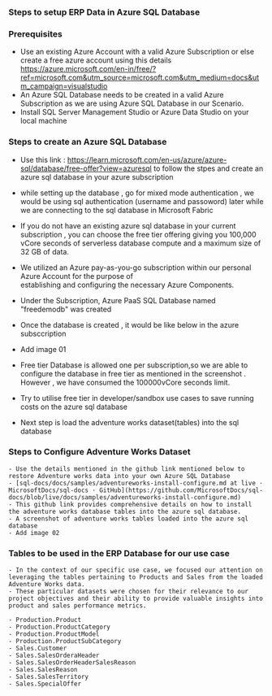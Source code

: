### **Steps to setup ERP Data in Azure SQL Database**

### **Prerequisites**

 - Use an existing Azure Account with a valid Azure Subscription or else create a free azure account using this details https://azure.microsoft.com/en-in/free/?ref=microsoft.com&utm_source=microsoft.com&utm_medium=docs&utm_campaign=visualstudio
 - An Azure SQL Database needs to be created in a valid Azure Subscription as we are using Azure SQL Database in our Scenario. 
 - Install SQL Server Management Studio or Azure Data Studio on your local machine

### **Steps to create an Azure SQL Database**
 
 - Use this link : https://learn.microsoft.com/en-us/azure/azure-sql/database/free-offer?view=azuresql to follow the stpes and create an azure sql database in your azure subscription

 - while setting up the database , go for mixed mode authentication , we would be using sql authentication (username and passoword) later while we are connecting to the sql database in Microsoft Fabric
 
 - If you do not have an existing azure sql database in your current subscription , you can choose the free tier offering  giving you 100,000 vCore seconds of serverless database compute and a maximum size of 32 GB of data.

 - We utilized an Azure pay-as-you-go subscription within our personal Azure Account for the purpose of   
   establishing and configuring the necessary Azure Components.

 - Under the Subscription, Azure PaaS SQL Database named "freedemodb" was created
 
 - Once the database is created , it would be like below in the azure subsccription
 
 - Add image 01
 
 - Free tier Database is allowed one per subscription,so we are able to configure the database in free tier as mentioned in the screenshot . However , we have consumed the 100000vCore seconds limit.
 
 - Try to utilise free tier in developer/sandbox use cases to save running costs on the azure sql database 

 -  Next step is load the adventure works dataset(tables) into the sql database


### **Steps to Configure Adventure Works Dataset**

    
    - Use the details mentioned in the github link mentioned below to restore Adventure works data into your own Azure SQL Database
    - [sql-docs/docs/samples/adventureworks-install-configure.md at live · MicrosoftDocs/sql-docs · GitHub](https://github.com/MicrosoftDocs/sql-docs/blob/live/docs/samples/adventureworks-install-configure.md)
    - This github link provides comprehensive details on how to install the adventure works database tables into the azure sql database.
    - A screenshot of adventure works tables loaded into the azure sql database
    - Add image 02

    

### **Tables to be used in the ERP Database for our use case**


    - In the context of our specific use case, we focused our attention on leveraging the tables pertaining to Products and Sales from the loaded Adventure Works data. 
    - These particular datasets were chosen for their relevance to our project objectives and their ability to provide valuable insights into product and sales performance metrics.

    - Production.Product
    - Production.ProductCategory
    - Production.ProductModel
    - Production.ProductSubCategory
    - Sales.Customer
    - Sales.SalesOrderaHeader
    - Sales.SalesOrderHeaderSalesReason
    - Sales.SalesReason
    - Sales.SalesTerritory
    - Sales.SpecialOffer
